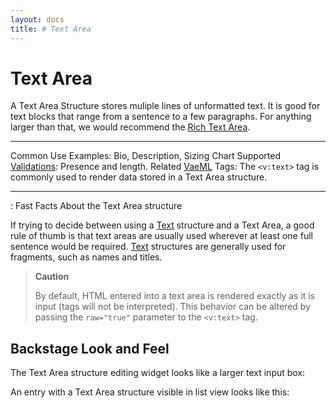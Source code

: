 ```yaml
---
layout: docs
title: # Text Area
---
```


# Text Area

A Text Area Structure stores muliple lines of unformatted text. It is
good for text blocks that range from a sentence to a few paragraphs. For
anything larger than that, we would recommend the [Rich Text
Area](#structure.richtext).

  ---------------------------------------- -------------------------------------------------------------------------------------
  Common Use Examples:                     Bio, Description, Sizing Chart
  Supported [Validations](#validations):   Presence and length.
  Related [VaeML](#vaeml) Tags:            The `<v:text>` tag is commonly used to render data stored in a Text Area structure.
  ---------------------------------------- -------------------------------------------------------------------------------------

  : Fast Facts About the Text Area structure

If trying to decide between using a [Text](#structure.text) structure
and a Text Area, a good rule of thumb is that text areas are usually
used wherever at least one full sentence would be required.
[Text](#structure.text) structures are generally used for fragments,
such as names and titles.

> **Caution**
>
> By default, HTML entered into a text area is rendered exactly as it is
> input (tags will not be interpreted). This behavior can be altered by
> passing the `raw="true"` parameter to the `<v:text>` tag.

## Backstage Look and Feel

The Text Area structure editing widget looks like a larger text input
box:

An entry with a Text Area structure visible in list view looks like
this:
